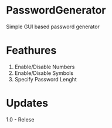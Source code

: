 # PasswordGenerator
Simple GUI based password generator

# Feathures
1. Enable/Disable Numbers
2. Enable/Disable Symbols
3. Specify Password Lenght

# Updates
1.0 - Relese
